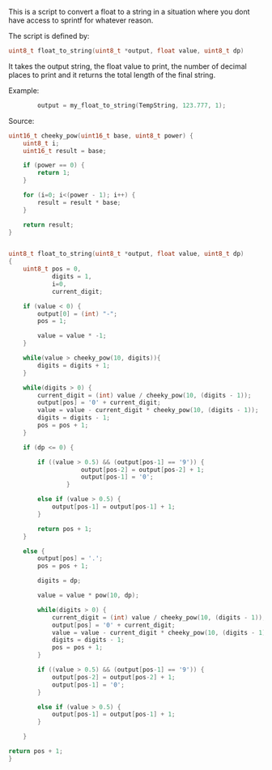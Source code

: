 This is a script to convert a float to a string in a situation where you dont have access to sprintf for whatever reason.

The script is defined by:
```c
uint8_t float_to_string(uint8_t *output, float value, uint8_t dp)
```

It takes the output string, the float value to print, the number of decimal places to print and it returns the total length of the final string.

Example:

```c
        output = my_float_to_string(TempString, 123.777, 1);
```

Source:

```c
uint16_t cheeky_pow(uint16_t base, uint8_t power) {
	uint8_t i;
	uint16_t result = base;

	if (power == 0) {
		return 1;
	}

	for (i=0; i<(power - 1); i++) {
		result = result * base;
	}

	return result;
}


uint8_t float_to_string(uint8_t *output, float value, uint8_t dp)
{
	uint8_t pos = 0,
			digits = 1,
			i=0,
			current_digit;

	if (value < 0) {
		output[0] = (int) "-";
		pos = 1;

		value = value * -1;
	}

	while(value > cheeky_pow(10, digits)){
		digits = digits + 1;
	}

	while(digits > 0) {
		current_digit = (int) value / cheeky_pow(10, (digits - 1));
		output[pos] = '0' + current_digit;
		value = value - current_digit * cheeky_pow(10, (digits - 1));
		digits = digits - 1;
		pos = pos + 1;
	}

	if (dp <= 0) {

		if ((value > 0.5) && (output[pos-1] == '9')) {
					output[pos-2] = output[pos-2] + 1;
					output[pos-1] = '0';
				}

		else if (value > 0.5) {
			output[pos-1] = output[pos-1] + 1;
		}

		return pos + 1;
	}

	else {
		output[pos] = '.';
		pos = pos + 1;

		digits = dp;

		value = value * pow(10, dp);

		while(digits > 0) {
			current_digit = (int) value / cheeky_pow(10, (digits - 1));
			output[pos] = '0' + current_digit;
			value = value - current_digit * cheeky_pow(10, (digits - 1));
			digits = digits - 1;
			pos = pos + 1;
		}

		if ((value > 0.5) && (output[pos-1] == '9')) {
			output[pos-2] = output[pos-2] + 1;
			output[pos-1] = '0';
		}

		else if (value > 0.5) {
			output[pos-1] = output[pos-1] + 1;
		}

	}

return pos + 1;
}
```
